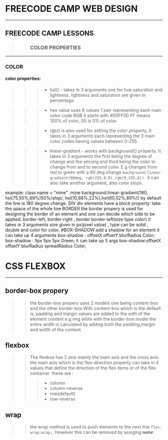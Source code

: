 # FREECODE CAMP WEB DESIGN
************************************************************************
## FREECODE CAMP LESSONS
>> ### COLOR PROPERTIES

************************************************************************
### COLOR
#### color properties:
>>>* hsl() - takes in 3 arguments one for hue,saturation and lightness. lightness and saturation are given in percentage.

>>> * hex value uses 6 values 1 pair representing each main color code RGB it starts with #00FF00 FF means 100% of color, 00 is 0% of color.

>>> * rgb() is also used for setting the color property, it takes in 3 arguments each representing the 3 main color codes having values between 0-255.

>>> * linear-gradient - works with background{} property. It takes in 3 arguments the first being the degree of change and the secong and third being the color to change from and to second color.
>>> E.g changes from red to green with a 90 deg change 
>>> ``background:linear-gradient(90deg, rgb(255,0,0),rgb(0,255,0)) `` 
>>> it can also take another argument, also color stops.

example:
class name = "mine"
.mine background:linear-gradient(180, hsl(75,55%,89%)50%/*stop*/, hsl(10,88%,22%),hsl(80,52%,89%))
by default the line is 180 degree change.
DIV
div elements have a block property: take the space of the whole line
BORDER
the border propery is used for designing the border of an element and one can decide which side to be applied.
border-left, border-right , border
border-left(size type color) it takes in 3 arguments size given in px(pixel value) , type can be solid , double and color for color.
#BOX-SHADOW
add a shadow for an element
it can take up 4 arguments
box-shadow : offsetX offsetY blurRadius Color;
box-shadow : 5px 5px 5px Green;
it can take up 5 args
box-shadow:offsetX offsetY blurRadius spreadRadius Color;

# CSS FLEXBOX
***********************************
## border-box propery
>> the border-box propery uses 2 models one  being content-box and the other border-box.With content-box which is the default is, padding and margin values are added to the with of the element content e.g img while with the border-box model the entire width is calculated by adding both the padding,margin and width of the content.

## flexbox
>> The flexbox has 2 axis mainly the main axis and the cross axis.
>> the main axis which is the flex-direction property can take in 4 values that define the direction of the flex items or of the flex container.
>> these are :
>>> * column 
>>> * column-reverse
>>> * row(default)
>>> * row-reverse
 
## wrap
>> the wrap method is used to push elements to the next line ``flex-wrap:wrap;``. However this can be removed by assiging ***none***.

